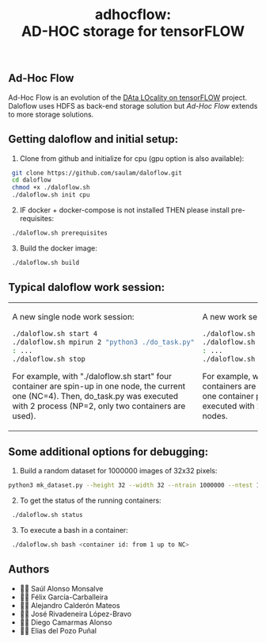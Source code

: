 <html>
 <h1 align="center">adhocflow: <br>AD-HOC storage for tensorFLOW</h1>
 <br>
</html>

## Ad-Hoc Flow

Ad-Hoc Flow is an evolution of the [DAta LOcality on tensorFLOW](https://github.com/saulam/daloflow) project.
Daloflow uses HDFS as back-end storage solution but *Ad-Hoc Flow* extends to more storage solutions.


## Getting daloflow and initial setup:
1. Clone from github and initialize for cpu (gpu option is also available):
```bash
 git clone https://github.com/saulam/daloflow.git
 cd daloflow
 chmod +x ./daloflow.sh
 ./daloflow.sh init cpu
``` 
2. IF docker + docker-compose is not installed THEN please install pre-requisites:
```bash
 ./daloflow.sh prerequisites
```
3. Build the docker image:
```bash
 ./daloflow.sh build
```
  
## Typical daloflow work session:
<html>
 <table>
  <tr>
  <td>
</html>

A new single node work session:
```bash
./daloflow.sh start 4
./daloflow.sh mpirun 2 "python3 ./do_task.py"
: ...
./daloflow.sh stop
```

For example, with "./daloflow.sh start" four container are spin-up in one node, the current one (NC=4).
Then, do_task.py was executed with 2 process (NP=2, only two containers are used).

<html>
  </td>
  <td>
</html>

A new work session using several nodes:
```bash
./daloflow.sh swarm-start 4
./daloflow.sh mpirun 2 "python3 ./do_task.py"
: ...
./daloflow.sh stop
```

For example, with "./daloflow.sh swarm-start" containers are spin-up in four nodes (NC=4, one container per node).
Then, do_task.py was executed with 2 process (NP=2) on the first two nodes.

<html>
  </td>
  </tr>
 </table>
</html>


## Some additional options for debugging:
1. Build a random dataset for 1000000 images of 32x32 pixels:
```bash
python3 mk_dataset.py --height 32 --width 32 --ntrain 1000000 --ntest 1000
```
2. To get the status of the running containers:
```bash
 ./daloflow.sh status
```
3. To execute a bash in a container:
```bash
 ./daloflow.sh bash <container id: from 1 up to NC>
```


## Authors
* :technologist: Saúl Alonso Monsalve
* :technologist: Félix García-Carballeira
* :technologist: Alejandro Calderón Mateos
* :technologist: José Rivadeneira López-Bravo 
* :technologist: Diego Camarmas Alonso 
* :technologist: Elias del Pozo Puñal

